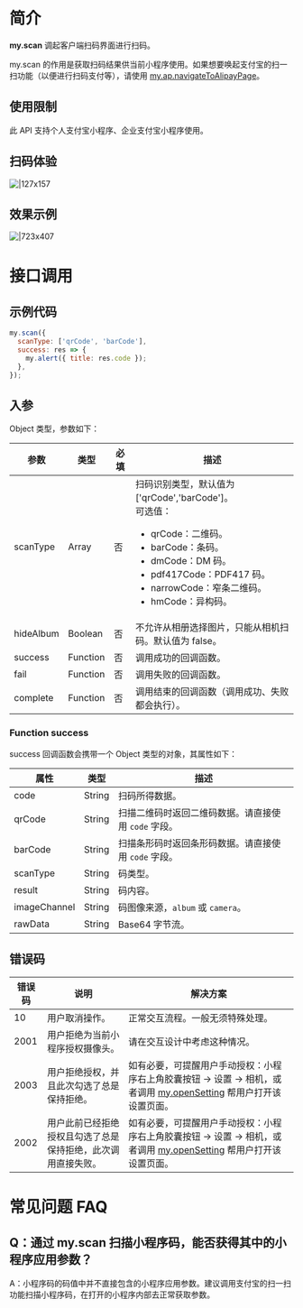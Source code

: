 # 简介

**my.scan** 调起客户端扫码界面进行扫码。

my.scan 的作用是获取扫码结果供当前小程序使用。如果想要唤起支付宝的扫一扫功能（以便进行扫码支付等），请使用 [my.ap.navigateToAlipayPage](https://opendocs.alipay.com/mini/api/navigatetoalipaypage)。

## 使用限制

此 API 支持个人支付宝小程序、企业支付宝小程序使用。

## 扫码体验

![|127x157](https://gw.alipayobjects.com/zos/skylark-tools/public/files/51a1a04f6c0fb75da5344409105c54a4.jpeg#align=left&display=inline&height=157&margin=%5Bobject%20Object%5D&originHeight=157&originWidth=127&status=done&style=stroke&width=127)

## 效果示例

![|723x407](https://gw.alipayobjects.com/zos/skylark-tools/public/files/f00386c76c1deff9b8f44c36aec0bff4.png#align=left&display=inline&height=420&margin=%5Bobject%20Object%5D&originHeight=720&originWidth=1280&status=done&style=stroke&width=746)

# 接口调用

## 示例代码
```javascript
my.scan({
  scanType: ['qrCode', 'barCode'],
  success: res => {
    my.alert({ title: res.code });
  },
});
```

## 入参

Object 类型，参数如下：

| **参数** | **类型** | **必填** | **描述** |
| --- | --- | --- | --- |
| scanType | Array | 否 | 扫码识别类型，默认值为 ['qrCode','barCode']。<br />可选值：<br /><ul><li>qrCode：二维码。</li><li>barCode：条码。</li><li>dmCode：DM 码。</li><li>pdf417Code：PDF417 码。</li><li>narrowCode：窄条二维码。</li><li>hmCode：异构码。</li></ul> |
| hideAlbum | Boolean | 否 | 不允许从相册选择图片，只能从相机扫码。默认值为 false。 |
| success | Function | 否 | 调用成功的回调函数。 |
| fail | Function | 否 | 调用失败的回调函数。 |
| complete | Function | 否 | 调用结束的回调函数（调用成功、失败都会执行）。 |

### Function success

success 回调函数会携带一个 Object 类型的对象，其属性如下：

| **属性** | **类型** | **描述** |
| --- | --- | --- |
| code | String | 扫码所得数据。 |
| qrCode | String | 扫描二维码时返回二维码数据。请直接使用 `code` 字段。 |
| barCode | String | 扫描条形码时返回条形码数据。请直接使用 `code` 字段。 |
| scanType | String | 码类型。 |
| result | String | 码内容。 |
| imageChannel | String | 码图像来源，`album` 或 `camera`。 |
| rawData | String | Base64 字节流。 |

## 错误码
| **错误码** | **说明**             | **解决方案**                                 |
| ---------- | ------------------ | -------------------------------------------- |
| 10         | 用户取消操作。        | 正常交互流程。一般无须特殊处理。 |
| 2001       | 用户拒绝为当前小程序授权摄像头。        | 请在交互设计中考虑这种情况。  |
| 2003       | 用户拒绝授权，并且此次勾选了总是保持拒绝。  | 如有必要，可提醒用户手动授权：小程序右上角胶囊按钮 -> 设置 -> 相机，或者调用 [my.openSetting](https://opendocs.alipay.com/mini/api/qflu8f) 帮用户打开该设置页面。</li></ul>  |
| 2002       | 用户此前已经拒绝授权且勾选了总是保持拒绝，此次调用直接失败。 | 如有必要，可提醒用户手动授权：小程序右上角胶囊按钮 -> 设置 -> 相机，或者调用 [my.openSetting](https://opendocs.alipay.com/mini/api/qflu8f) 帮用户打开该设置页面。</li></ul> |


# 常见问题 FAQ

## Q：通过 my.scan 扫描小程序码，能否获得其中的小程序应用参数？

A：小程序码的码值中并不直接包含的小程序应用参数。建议调用支付宝的扫一扫功能扫描小程序码，在打开的小程序内部去正常获取参数。
